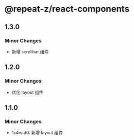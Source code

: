 # @repeat-z/react-components

## 1.3.0

### Minor Changes

- 新增 scrollbar 组件

## 1.2.0

### Minor Changes

- 优化 layout 组件

## 1.1.0

### Minor Changes

- 1c4ead0: 新增 layout 组件

